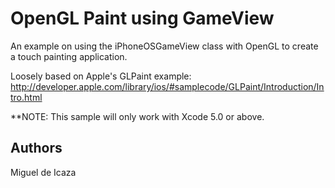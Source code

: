 OpenGL Paint using GameView
===========================

An example on using the iPhoneOSGameView class with OpenGL
to create a touch painting application.

Loosely based on Apple's GLPaint example:
http://developer.apple.com/library/ios/#samplecode/GLPaint/Introduction/Intro.html

**NOTE: This sample will only work with Xcode 5.0 or above.


Authors
-------

Miguel de Icaza
